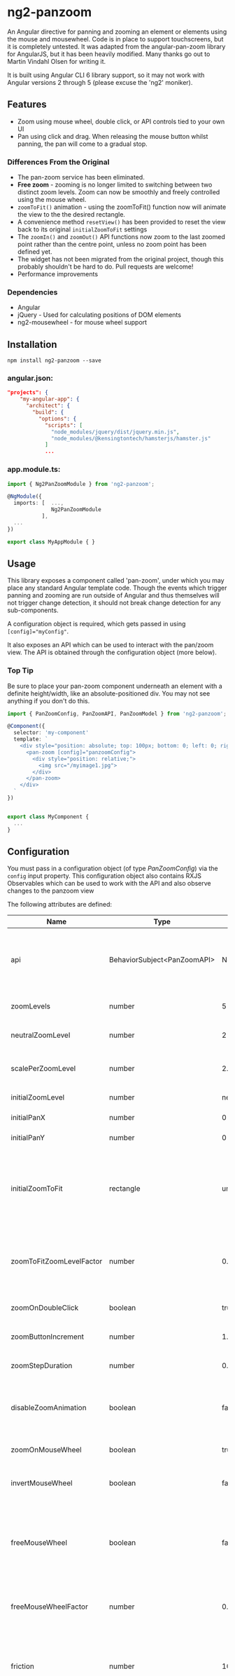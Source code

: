 # ng2-panzoom

An Angular directive for panning and zooming an element or elements using the mouse and mousewheel.  Code is in place to support touchscreens, but it is completely untested.  It was adapted from the angular-pan-zoom library for AngularJS, but it has been heavily modified.  Many thanks go out to Martin Vindahl Olsen for writing it.

It is built using Angular CLI 6 library support, so it may not work with Angular versions 2 through 5 (please excuse the 'ng2' moniker).

## Features
* Zoom using mouse wheel, double click, or API controls tied to your own UI
* Pan using click and drag. When releasing the mouse button whilst panning, the pan will come to a gradual stop.

### Differences From the Original

* The pan-zoom service has been eliminated.
* **Free zoom** - zooming is no longer limited to switching between two distinct zoom levels.  Zoom can now be smoothly and freely controlled using the mouse wheel.
* `zoomToFit()` animation - using the zoomToFit() function now will animate the view to the the desired rectangle.
* A convenience method `resetView()` has been provided to reset the view back to its original `initialZoomToFit` settings
* The `zoomIn()` and `zoomOut()` API functions now zoom to the last zoomed point rather than the centre point, unless no zoom point has been defined yet.
* The widget has not been migrated from the original project, though this probably shouldn't be hard to do.  Pull requests are welcome!
* Performance improvements

### Dependencies
* Angular
* jQuery - Used for calculating positions of DOM elements
* ng2-mousewheel - for mouse wheel support


## Installation

`npm install ng2-panzoom --save`

### angular.json:
```json
"projects": {
    "my-angular-app": {
      "architect": {
        "build": {
          "options": {
            "scripts": [
              "node_modules/jquery/dist/jquery.min.js",
              "node_modules/@kensingtontech/hamsterjs/hamster.js"
            ]
            ...
```

### app.module.ts:
```typescript
import { Ng2PanZoomModule } from 'ng2-panzoom';

@NgModule({
  imports: [  ...,
              Ng2PanZoomModule
           ],
  ...
})

export class MyAppModule { }
```

## Usage

This library exposes a component called 'pan-zoom', under which you may place any standard Angular template code.  Though the events which trigger panning and zooming are run outside of Angular and thus themselves will not trigger change detection, it should not break change detection for any sub-components.

A configuration object is required, which gets passed in using `[config]="myConfig"`.

It also exposes an API which can be used to interact with the pan/zoom view.  The API is obtained through the configuration object (more below).

### Top Tip

Be sure to place your pan-zoom component underneath an element with a definite height/width, like an absolute-positioned div.  You may not see anything if you don't do this.

```typescript
import { PanZoomConfig, PanZoomAPI, PanZoomModel } from 'ng2-panzoom';

@Component({
  selector: 'my-component'
  template: `
    <div style="position: absolute; top: 100px; bottom: 0; left: 0; right: 0;">
      <pan-zoom [config]="panzoomConfig">
        <div style="position: relative;">
          <img src="/myimage1.jpg">
        </div>
      </pan-zoom>
    </div>
  `
})


export class MyComponent {
  ...
}
```

## Configuration
You must pass in a configuration object (of type *PanZoomConfig*) via the `config` input property.  This configuration object also contains RXJS Observables which can be used to work with the API and also observe changes to the panzoom view

The following attributes are defined:

Name                                | Type      | Default           | Description
----------------------------------- | --------- | ----------------- | -----------
api                                 | BehaviorSubject\<PanZoomAPI\>   | Not Applicable | Subscribe to this observable to obtain access to the API for controlling panzoom programattically.  See section below on getting at the API
zoomLevels                          | number    | 5                 | Number of discrete zoom levels, each one representing a scale
neutralZoomLevel                    | number    | 2                 | The zoom level at which the contents render at 1:1 scale
scalePerZoomLevel                   | number    | 2.0               | The difference in actual scale between two adjacent zoom levels
initialZoomLevel                    | number    | neutralZoomLevel  | The initially selected zoom level
initialPanX                         | number    | 0                 | The initial pan in the horizontal direction
initialPanY                         | number    | 0                 | The initial pan in the vertical direction
initialZoomToFit                    | rectangle | undefined         | When defined, will initially zoom to fit the given rectangle (see API for explanation of zoom to fit). This overrides the initialZoomLevel, initialPanX, and initialPanY values
zoomToFitZoomLevelFactor            | number    | 0.95              | A number to indicate how closely zoom to fit will work. 1.0 is a perfect fit.  Lowering the number will reveal a bit of the surrounding contents
zoomOnDoubleClick                   | boolean   | true              | Enable or disable zoom in on double click
zoomButtonIncrement                 | number    | 1.0               | The amount of zoom levels to zoom on double click
zoomStepDuration                    | number    | 0.2               | Amount of seconds to animate between two adjacent zoom levels
disableZoomAnimation                | boolean   | false             | Set to true to disable the animation while zooming. It will be more chunky but will consume less CPU resources
zoomOnMouseWheel                    | boolean   | true              | Enable or disable zoom in/out on mouse wheel
invertMouseWheel                    | boolean   | false             | Invert the behaviour of the mouse wheel (or two finger trackpad gesture)
freeMouseWheel                      | boolean   | false             | By default, moving the mouse wheel will result in a change of _zoomButtonIncrement_.  By setting this to true, the mouse wheel will freely zoom the view without respect to discreet zoom levels
freeMouseWheelFactor                | number    | 0.08              | How much to zoom the view with every tick of the wheel, if using freeMouseWheel
friction                            | number    | 10.0              | Constant which controls the friction when dragging and then letting go. The higher the number, the more quickly the animation will come to a stop
haltSpeed                           | number    | 100.0             | Constant which controls when the pan animation has slowed down enough to be terminated. The lower the number, the longer time it will run
panOnClickDrag                      | boolean   | true              | Enable or disable pan on clicking and dragging the mouse
modelChanged                        | Subject<PanZoomModel>   | Not Applicable         | An RXJS observable which can be subscribed to in order to observe changes to the panzoom view. The model will be passed to the function
useHardwareAcceleration             | boolean   | true              | Use translate3d for panning instead of using standard CSS styles 'left' and 'top'. This is intended to trigger hardware acceleration and may increase the speed greatly. In future versions, this may be set to true as default
chromeUseTransform                  | boolean   | true              | Cause Chrome to use CSS transform instead of CSS zoom. Enable if you use nested SVG and see performance problems in Chrome
keepInBounds                        | boolean   | false             | When true, it will not be possible to pan the contents off the screen -- it will snap back when trying to do so -- and it will not be possible to zoom further out than the neutral zoom level
keepInBoundsRestoreForce            | number    | 0.5               | Constant to control how quickly the contents snap back in place after attempting to pan off bounds
keepInBoundsDragPullback            | number    | 0.7               | Constant to control the perceived force preventing dragging the contents off limits

## API
The panzoom library provides an API for interacting with, observing, and controlling it.  The following methods and objects are available from the PanZoomAPI:

  * `model: PanZoomModel`  - The current panzoom model - see the _PanZoomModel_ Interface below

  * `config: PanZoomConfig` - The current panzooom configuration

  * `changeZoomLevel(newZoomLevel: number, clickPoint: Point)` - This method will reset the view to _newZoomLevel_, with _clickPoint_ as its centre point

  * `zoomIn()` - This will zoom the view in to the last zoomed point by one zoom level

  * `zoomOut()` - This will zoom the view out from the last zoomed point by one zoom level

  * `zoomToFit(rectangle: Rect, [duration: number])` - Animates the view to focus on a rectangle of the underlying canvas.  **duration** is how long the animation should take (in seconds), and is optional.  **rectangle** is two coordinates on the canvas which the panZoom view is pan/zooming.  See the below section on PanZoom Interfaces for its definition.
 
  * `resetView()` - A shortcut method to reset the pan and zoom to the initial view defined by **PanZoomConfig.initialZoomToFit**
  
  * `getViewPosition(modelPosition: Point)` - By passing in x,y coordinates of the original, untransformed content canvas, it will return the current pixel position of this point
  
  * `getModelPosition(viewPosition: Point)` - The reverse operation of getViewPosition()


### PanZoom API Interfaces:
```typescript
interface PanZoomModel {
  zoomLevel: number;
  isPanning?: boolean;
  pan: Point; // the current centre point of the pan/zoom view
}

interface Point {
  x: number;
  y: number;
}

interface Rect {
  x: number; // the x0 (top left) coordinate
  y: number; // the y0 (top left) coordinate
  width: number; // the x1 (bottom right) coordinate
  height: number; // the y1 (bottom right) coordinate
}
```

### Getting at the API
The panzoom API is exposed as an RXJS observable through the PanZoomConfig class named `api`, to which you simply subscribe to obtain access.  The subject will be triggered immediately upon subscribing, assuming that ng2-panzoom is already initialised.  Because it's a BehaviorSubject, you will always get the API when you subscribe, during or after panzoom's initialisation.

```typescript
import { PanZoomConfig, PanZoomAPI, PanZoomModel } from 'ng2-panzoom';
import { Subscription } from 'rxjs';

export class MyComponent implements OnInit, OnDestroy {
 
  private panZoomAPI: PanZoomAPI;
  private apiSubscription: Subscription;

  ngOnInit(): void {
    this.apiSubscription = this.panzoomConfig.api.subscribe( (api: PanZoomAPI) => this.panZoomAPI = api );
  }

  ngOnDestroy(): void {
    this.apiSubscription.unsubscribe();  // don't forget to unsubscribe.  you don't want a memory leak!
  }

}
```

Now that we have our API stored in `this.panZoomAPI`, we can access it thusly:
```typescript
this.panZoomAPI.zoomIn();
this.panZoomAPI.zoomOut();
```


## 'Events'
The PanZoomConfig class has an RXJS observable (`modelChanged`) which can be used to monitor the pan/zoom state from another component.  The observable emits type `PanZoomModel` (see above section on API Interfaces).  For instance, when the zoom level reaches a certain level, you may want to display a custom control or content on your page.  Another use may be to do something when the panzoom centre point is over a certain part of the view.

### Example modelChanged Subscription
```typescript
import { PanZoomConfig, PanZoomAPI, PanZoomModel } from 'ng2-panzoom';

export class MyComponent implements OnInit, OnDestroy {
 
  private modelChangedSubscription: Subscription;

  ngOnInit(): void {
    this.modelChangedSubscription = this.panzoomConfig.modelChanged.subscribe( (model: PanZoomModel) => this.onModelChanged(model) );
  }

  ngOnDestroy(): void {
    this.modelChangedSubscription.unsubscribe();  // don't forget to unsubscribe.  you don't want a memory leak!
  }

  onModelChanged(model: PanZoomModel): void {
    // do something after receiving your model update here
  }

}
```

## Reference

[ng2-mousewheel project](https://github.com/KensingtonTech/ng2-mousewheel)

[The original angular-pan-zoom project on GitHub](https://github.com/mvindahl/angular-pan-zoom)